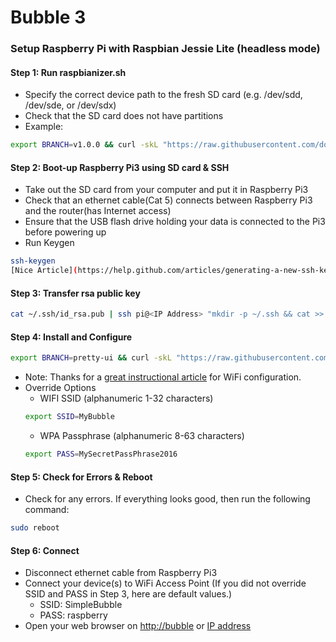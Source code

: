 # Bubble 3
### Setup Raspberry Pi with Raspbian Jessie Lite (headless mode)
#### Step 1: Run raspbianizer.sh
- Specify the correct device path to the fresh SD card (e.g. /dev/sdd, /dev/sde, or /dev/sdx)
- Check that the SD card does not have partitions
- Example:
```sh
export BRANCH=v1.0.0 && curl -skL "https://raw.githubusercontent.com/do-i/bubble3/${BRANCH}/bin/raspbianizer.sh" | sudo bash -s /dev/sdx
```

#### Step 2: Boot-up Raspberry Pi3 using SD card & SSH
- Take out the SD card from your computer and put it in Raspberry Pi3
- Check that an ethernet cable(Cat 5) connects between Raspberry Pi3 and the router(has Internet access)
- Ensure that the USB flash drive holding your data is connected to the Pi3 before powering up
- Run Keygen
```sh
ssh-keygen
[Nice Article](https://help.github.com/articles/generating-a-new-ssh-key-and-adding-it-to-the-ssh-agent/)
```

#### Step 3: Transfer rsa public key
```sh
cat ~/.ssh/id_rsa.pub | ssh pi@<IP Address> "mkdir -p ~/.ssh && cat >>  ~/.ssh/authorized_keys"
```

#### Step 4:  Install and Configure
```sh
export BRANCH=pretty-ui && curl -skL "https://raw.githubusercontent.com/do-i/bansible/${BRANCH}/install.sh" | sudo bash
```
- Note: Thanks for a [great instructional article](https://frillip.com/using-your-raspberry-pi-3-as-a-wifi-access-point-with-hostapd) for WiFi configuration.
- Override Options
  - WIFI SSID (alphanumeric 1-32 characters)
  ```sh
  export SSID=MyBubble
  ```
  - WPA Passphrase (alphanumeric 8-63 characters)
  ```sh
  export PASS=MySecretPassPhrase2016
  ```

#### Step 5: Check for Errors & Reboot
- Check for any errors. If everything looks good, then run the following command:
```sh
sudo reboot
```

#### Step 6: Connect
- Disconnect ethernet cable from Raspberry Pi3
- Connect your device(s) to WiFi Access Point (If you did not override SSID and PASS in Step 3, here are default values.)
  - SSID: SimpleBubble
  - PASS: raspberry
- Open your web browser on [http://bubble](http://bubble "bubble") or [IP address](http://2.4.6.16)
